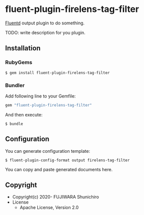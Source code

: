 # fluent-plugin-firelens-tag-filter

[Fluentd](https://fluentd.org/) output plugin to do something.

TODO: write description for you plugin.

## Installation

### RubyGems

```
$ gem install fluent-plugin-firelens-tag-filter
```

### Bundler

Add following line to your Gemfile:

```ruby
gem "fluent-plugin-firelens-tag-filter"
```

And then execute:

```
$ bundle
```

## Configuration

You can generate configuration template:

```
$ fluent-plugin-config-format output firelens-tag-filter
```

You can copy and paste generated documents here.

## Copyright

* Copyright(c) 2020- FUJIWARA Shunichiro
* License
  * Apache License, Version 2.0
